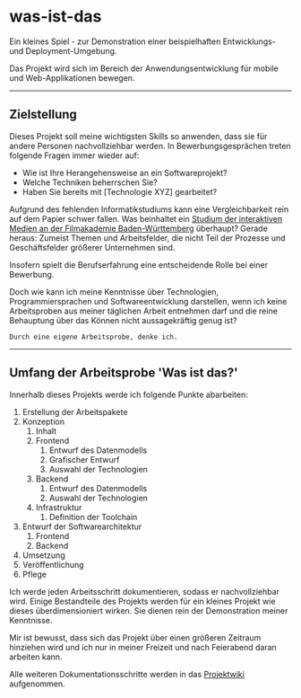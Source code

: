 # was-ist-das

Ein kleines Spiel - zur Demonstration einer beispielhaften Entwicklungs- und Deployment-Umgebung.

Das Projekt wird sich im Bereich der Anwendungsentwicklung für mobile und Web-Applikationen bewegen.
___

## Zielstellung

Dieses Projekt soll meine wichtigsten Skills so anwenden, dass sie für andere Personen nachvollziehbar werden. In Bewerbungsgesprächen treten folgende Fragen immer wieder auf:

* Wie ist Ihre Herangehensweise an ein Softwareprojekt?
* Welche Techniken beherrschen Sie?
* Haben Sie bereits mit [Technologie XYZ] gearbeitet?

Aufgrund des fehlenden Informatikstudiums kann eine Vergleichbarkeit rein auf dem Papier schwer fallen. Was beinhaltet ein [Studium der interaktiven Medien an der Filmakademie Baden-Württemberg](http://interaktive-medien.animationsinstitut.de/) überhaupt? Gerade heraus: Zumeist Themen und Arbeitsfelder, die nicht Teil der Prozesse und Geschäftsfelder größerer Unternehmen sind.

Insofern spielt die Berufserfahrung eine entscheidende Rolle bei einer Bewerbung.

Doch wie kann ich meine Kenntnisse über Technologien, Programmiersprachen und Softwareentwicklung darstellen, wenn ich keine Arbeitsproben aus meiner täglichen Arbeit entnehmen darf und die reine Behauptung über das Können nicht aussagekräftig genug ist?

    Durch eine eigene Arbeitsprobe, denke ich.

___

## Umfang der Arbeitsprobe 'Was ist das?'

Innerhalb dieses Projekts werde ich folgende Punkte abarbeiten:

1. Erstellung der Arbeitspakete
1. Konzeption
    1. Inhalt
    1. Frontend
        1. Entwurf des Datenmodells
        1. Grafischer Entwurf
        1. Auswahl der Technologien
    1. Backend
        1. Entwurf des Datenmodells
        1. Auswahl der Technologien
    1. Infrastruktur
        1. Definition der Toolchain
1. Entwurf der Softwarearchitektur
    1. Frontend
    1. Backend
1. Umsetzung
1. Veröffentlichung
1. Pflege

Ich werde jeden Arbeitsschritt dokumentieren, sodass er nachvollziehbar wird. Einige Bestandteile des Projekts werden für ein kleines Projekt wie dieses überdimensioniert wirken. Sie dienen rein der Demonstration meiner Kenntnisse.

Mir ist bewusst, dass sich das Projekt über einen größeren Zeitraum hinziehen wird und ich nur in meiner Freizeit und nach Feierabend daran arbeiten kann.

Alle weiteren Dokumentationsschritte werden in das [Projektwiki](../../wiki) aufgenommen.
